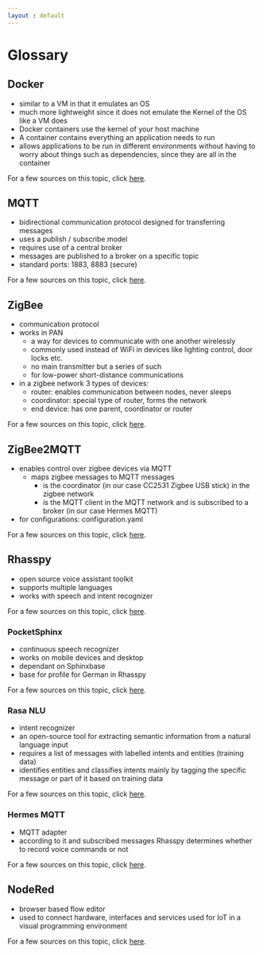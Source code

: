 ```yaml
---
layout : default
---
```


# Glossary

## Docker

- similar to a VM in that it emulates an OS
- much more lightweight since it does not emulate the Kernel of the OS like a VM does
- Docker containers use the kernel of your host machine
- A container contains everything an application needs to run
- allows applications to be run in different environments without having to worry about things such as dependencies, since they are all in the container

For a few sources on this topic, click [here](./sources.md#docker).

## MQTT

- bidirectional communication protocol designed for transferring messages
- uses a publish / subscribe model
- requires use of a central broker
- messages are published to a broker on a specific topic  
- standard ports: 1883, 8883 (secure)

For a few sources on this topic, click [here](./sources.md#mqtt).

## ZigBee

- communication protocol
- works in PAN
  - a way for devices to communicate with one another wirelessly
  - commonly used instead of WiFi in devices like lighting control, door locks etc.
  - no main transmitter but a series of such
  - for low-power short-distance communications
- in a zigbee network 3 types of devices:
  - router: enables communication between nodes, never sleeps
  - coordinator: special type of router, forms the network
  - end device: has one parent, coordinator or router

For a few sources on this topic, click [here](./sources.md#zigbee).

## ZigBee2MQTT

- enables control over zigbee devices via MQTT
  - maps zigbee messages to MQTT messages
    - is the coordinator (in our case CC2531 Zigbee USB stick) in the zigbee network
    - is the MQTT client in the MQTT network and is subscribed to a broker (in our case Hermes MQTT)
- for configurations: configuration.yaml

For a few sources on this topic, click [here](./sources.md#zigbee2mqtt).

## Rhasspy

- open source voice assistant toolkit
- supports multiple languages
- works with speech and intent recognizer

For a few sources on this topic, click [here](./sources.md#rhasspy).

### PocketSphinx

- continuous speech recognizer
- works on mobile devices and desktop
- dependant on Sphinxbase
- base for profile for German in Rhasspy

For a few sources on this topic, click [here](./sources.md#pocketsphinx).

### Rasa NLU

- intent recognizer
- an open-source tool for extracting semantic information from a natural language input
- requires a list of messages with labelled intents and entities (training data)  
- identifies entities and classifies intents mainly by tagging the specific message or part of it based on training data

For a few sources on this topic, click [here](./sources.md#rasa).

### Hermes MQTT

- MQTT adapter
- according to it and subscribed messages Rhasspy determines whether to record voice commands or not

For a few sources on this topic, click [here](./sources.md#hermes).

## NodeRed

- browser based flow editor
- used to connect hardware, interfaces and services used for IoT in a visual programming environment

For a few sources on this topic, click [here](./sources.md#nodered).

